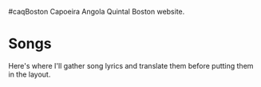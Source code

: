 #caqBoston
Capoeira Angola Quintal Boston website.

# Songs
Here's where I'll gather song lyrics and translate them before putting them in the layout.